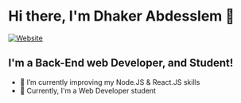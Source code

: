 <h1>Hi there, I'm Dhaker Abdesslem 👋</h1>

[![Website](https://img.shields.io/website?label=dhakerabdesslem.com&style=for-the-badge&url=https%3A%2F%2Fcodestackr.com)](https://dhakerabdesslem.com)

## I'm a Back-End web Developer, and Student!

- 🌱 I’m currently improving my Node.JS & React.JS skills 
- 👯 Currently, I'm a Web Developer student
